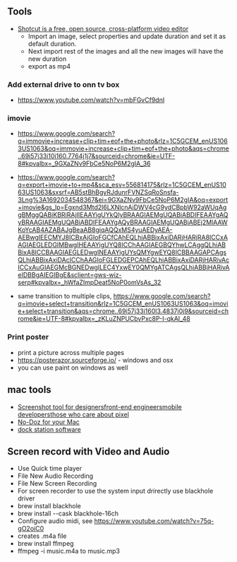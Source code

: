 ## Tools
- [Shotcut is a free, open source, cross-platform video editor](https://shotcut.org/)
  - Import an image, select properties and  update duration and set it as default duration.
  - Next import rest of the images and all the new images will have the new duration
  - export as mp4

### Add external drive to onn tv box
- https://www.youtube.com/watch?v=mbFGvCf9dnI


### imovie
- https://www.google.com/search?q=immovie+increase+clip+tim+eof+the+photo&rlz=1C5GCEM_enUS1063US1063&oq=immovie+increase+clip+tim+eof+the+photo&aqs=chrome..69i57j33i10i160.7764j1j7&sourceid=chrome&ie=UTF-8#kpvalbx=_9GXaZNv9FbCe5NoP6M2gIA_36
- https://www.google.com/search?q=export+imovie+to+mp4&sca_esv=556814175&rlz=1C5GCEM_enUS1063US1063&sxsrf=AB5stBhBgyRJdunrFVNZSqRoSnsfa-3Lng%3A1692034548367&ei=9GXaZNv9FbCe5NoP6M2gIA&oq=export+imovie&gs_lp=Egxnd3Mtd2l6LXNlcnAiDWV4cG9ydCBpbW92aWUqAggBMggQABiKBRiRAjIIEAAYigUYkQIyBRAAGIAEMgUQABiABDIFEAAYgAQyBRAAGIAEMgUQABiABDIFEAAYgAQyBRAAGIAEMgUQABiABEj2MlAAWKoYcAB4AZABAJgBeaAB8giqAQQxMS4yuAEDyAEA-AEBwgIEECMYJ8ICBxAjGIoFGCfCAhEQLhiABBixAxiDARjHARjRA8ICCxAAGIAEGLEDGIMBwgIHEAAYigUYQ8ICChAAGIAEGBQYhwLCAggQLhiABBixA8ICCBAAGIAEGLEDwgINEAAYigUYsQMYgwEYQ8ICBBAAGAPCAgsQLhiABBixAxiDAcICChAAGIoFGLEDGEPCAhEQLhiABBixAxiDARjHARivAcICCxAuGIAEGMcBGNEDwgILEC4YxwEY0QMYgATCAgsQLhiABBjHARivAeIDBBgAIEGIBgE&sclient=gws-wiz-serp#kpvalbx=_hWfaZImpDeat5NoP0omVsAs_32

- same transition to multiple clips, https://www.google.com/search?q=imovie+select+transition&rlz=1C5GCEM_enUS1063US1063&oq=imovie+select+transition&aqs=chrome..69i57j33i160l3.4837j0j9&sourceid=chrome&ie=UTF-8#kpvalbx=_zKLuZNPUCbvPxc8P-I-qkAI_48

### Print poster 
- print a picture across multiple pages
- https://posterazor.sourceforge.io/ - windows and osx
- you can use paint on windows as well

## mac tools
- [Screenshot tool for designersfront-end engineersmobile developersthose who care about pixel](https://shottr.cc/)
- [No-Doz for your Mac](http://www.sticksoftware.com/software/Jiggler.html)
- [dock station software](https://support.displaylink.com/)

## Screen record with Video and Audio
- Use Quick time  player
- File New Audio Recording
- File New Screen Recording
- For screen recorder to  use the system input drirectly use blackhole driver
- brew install blackhole
- brew install --cask blackhole-16ch
- Configure audio  midi, see  https://www.youtube.com/watch?v=75q-gO2oiC0
- creates .m4a file
- brew install ffmpeg
- ffmpeg -i music.m4a to music.mp3
